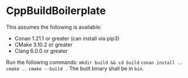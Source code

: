# CppBuildBoilerplate
This assumes the following is available:
- Conan 1.21.1 or greater (can install via pip3)
- CMake 3.10.2 or greater
- Clang 6.0.0 or greater

Run the following commands:
`mkdir build && cd build`
`conan install ..`
`cmake ..`
`cmake --build .`
The built binary shall be in `bin`.
